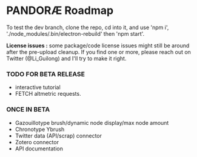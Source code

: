 # PANDORÆ Roadmap

To test the dev branch, clone the repo, cd into it, and use 'npm i', './node_modules/.bin/electron-rebuild' then 'npm start'.

**License issues :** some package/code license issues might still be around after the pre-upload cleanup. If you find one or more, please reach out on Twitter (@Li_Guilong) and I'll try to make it right.

### TODO FOR BETA RELEASE
- interactive tutorial
- FETCH altmetric requests.

### ONCE IN BETA
- Gazouillotype brush/dynamic node display/max node amount
- Chronotype Ybrush
- Twitter data (API/scrap) connector
- Zotero connector 
- API documentation